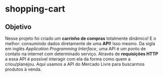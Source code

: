 # shopping-cart

## Objetivo

Nesse projeto foi criado um **carrinho de compras** totalmente dinâmico! E o melhor: consumindo dados diretamente de uma **API!** Isso mesmo. Da sigla em inglês _Application Programming Interface_, uma API é um ponto de contato na internet com determinado serviço. Através de **requisições HTTP** a essa API é possível interagir com ela da forma como quem a criou/planejou. Aqui usamos a API do Mercado Livre para buscarmos produtos à venda.
